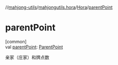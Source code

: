 //[mahjong-utils](../../../index.md)/[mahjongutils.hora](../index.md)/[Hora](index.md)/[parentPoint](parent-point.md)

# parentPoint

[common]\
val [parentPoint](parent-point.md): [ParentPoint](../../mahjongutils.hanhu/-parent-point/index.md)

亲家（庄家）和牌点数
